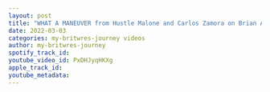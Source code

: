 ```yaml
---
layout: post
title: "WHAT A MANEUVER from Hustle Malone and Carlos Zamora on Brian Aidenson"
date: 2022-03-03
categories: my-britwres-journey videos
author: my-britwres-journey
spotify_track_id: 
youtube_video_id: PxDHJyqHKXg
apple_track_id: 
youtube_metadata: 
---
```

